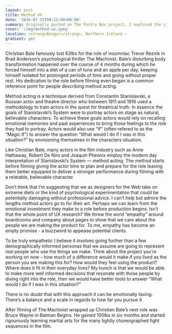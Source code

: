 ```yaml
---
layout: post
title: Method UX
date: '2016-07-13T09:12:00+00:00'
summary: Originally posted on The Pastry Box project, I explored the similar themes and motives between method actors and user experience professionals in the field of empathy for the roles they play in the respective industries.
cover: '/img/method-ux.jpeg'
location: <strong>Bangor</strong>, Northern Ireland —
gradient: yes
---
```


Christian Bale famously lost 63lbs for the role of insomniac Trevor Reznik in Brad Anderson’s psychological thriller The Machinist. Bale’s disturbing body transformation happened over the course of 4 months during which he forced himself into a diet of a can of tuna and an apple per day, keeping himself isolated for prolonged periods of time and going without proper rest. His dedication to the role before filming even began is a common reference point for people describing method acting.

Method acting is a technique derived from Constantin Stanislavski, a Russian actor and theatre director who between 1911 and 1916 used a methodology to train actors in the quest for theatrical truth. In essence the goals of Stanislavski’s System were to portray actors on stage as natural, believable characters. To achieve these goals actors would rely on recalling emotional memories and past experiences to bring those feelings to the role they had to portray. Actors would also use “If” (often refered to as the “Magic If”) to answer the question “What would I do if I was in this situation?” by envisioning themselves in the characters situation.

Like Christian Bale, many actors in the film industry such as Anne Hathaway, Robert De Niro and Joaquin Pheonix employ the modern day interpretation of Stanislavski’s System — method acting. The method starts before filming giving the actor time to plan and prepare for the role leaving them better equipped to deliver a stronger performance during filming with a relatable, believable character.

Don’t think that I’m suggesting that we as designers for the Web take on extreme diets or the kind of psychological experimentation that could be potentially damaging without professional advice. I can’t help but admire the lengths method actors go to for their art. Perhaps we can learn from the emotional investment they make to a role before production begins. Isn’t that the whole point of UX research? We throw the word “empathy” around boardrooms and company about pages to show that we care about the people we are making the product for. To me, empathy has become an empty promise - a buzzword to appease potential clients.

To be truly empathetic I believe it involves going further than a few demographically informed personas that we assume are going to represent real people who use the things we make. Think about the project you’re working on now - how much of a difference would it make if you lived as the person you are making this for? How would they feel using the product? Where does it fit in their everyday lives? My hunch is that we would be able to make more well informed decisions that resonate with those people by diving right into the role, then we would have better tools to answer “What would I do if I was in this situation?”

There is no doubt that with this approach it can be emotionally taxing. There’s a balance and a scale in regards to how far you pursue it.

After filming of The Machinist wrapped up Christian Bale’s next role was Bruce Wayne in Batman Begins. He gained 100lbs in six months and started rigourously learning martial arts for the many tightly choreographed fight sequences in the film.
